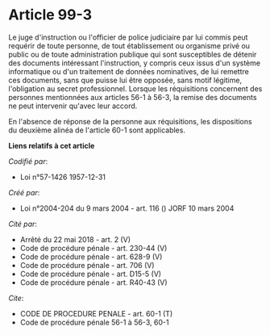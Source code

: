 # Article 99-3

Le juge d'instruction ou l'officier de police judiciaire par lui commis peut requérir de toute personne, de tout
établissement ou organisme privé ou public ou de toute administration publique qui sont susceptibles de détenir des documents
intéressant l'instruction, y compris ceux issus d'un système informatique ou d'un traitement de données nominatives, de lui
remettre ces documents, sans que puisse lui être opposée, sans motif légitime, l'obligation au secret professionnel. Lorsque
les réquisitions concernent des personnes mentionnées aux articles 56-1 à 56-3, la remise des documents ne peut intervenir
qu'avec leur accord.

En l'absence de réponse de la personne aux réquisitions, les dispositions du deuxième alinéa de l'article 60-1 sont
applicables.

**Liens relatifs à cet article**

_Codifié par_:

  - Loi n°57-1426 1957-12-31

_Créé par_:

  - Loi n°2004-204 du 9 mars 2004 - art. 116 () JORF 10 mars 2004

_Cité par_:

  - Arrêté du 22 mai 2018 - art. 2 (V)
  - Code de procédure pénale - art. 230-44 (V)
  - Code de procédure pénale - art. 628-9 (V)
  - Code de procédure pénale - art. 706 (V)
  - Code de procédure pénale - art. D15-5 (V)
  - Code de procédure pénale - art. R40-43 (V)

_Cite_:

  - CODE DE PROCEDURE PENALE - art. 60-1 (T)
  - Code de procédure pénale 56-1 à 56-3, 60-1
